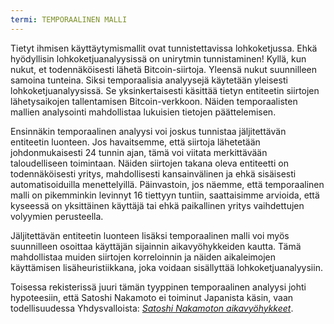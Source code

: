 ```yaml
---
termi: TEMPORAALINEN MALLI
---
```


Tietyt ihmisen käyttäytymismallit ovat tunnistettavissa lohkoketjussa. Ehkä hyödyllisin lohkoketjuanalyysissä on unirytmin tunnistaminen! Kyllä, kun nukut, et todennäköisesti lähetä Bitcoin-siirtoja. Yleensä nukut suunnilleen samoina tunteina. Siksi temporaalisia analyysejä käytetään yleisesti lohkoketjuanalyysissä. Se yksinkertaisesti käsittää tietyn entiteetin siirtojen lähetysaikojen tallentamisen Bitcoin-verkkoon. Näiden temporaalisten mallien analysointi mahdollistaa lukuisien tietojen päättelemisen.

Ensinnäkin temporaalinen analyysi voi joskus tunnistaa jäljitettävän entiteetin luonteen. Jos havaitsemme, että siirtoja lähetetään johdonmukaisesti 24 tunnin ajan, tämä voi viitata merkittävään taloudelliseen toimintaan. Näiden siirtojen takana oleva entiteetti on todennäköisesti yritys, mahdollisesti kansainvälinen ja ehkä sisäisesti automatisoiduilla menettelyillä. Päinvastoin, jos näemme, että temporaalinen malli on pikemminkin levinnyt 16 tiettyyn tuntiin, saattaisimme arvioida, että kyseessä on yksittäinen käyttäjä tai ehkä paikallinen yritys vaihdettujen volyymien perusteella.

Jäljitettävän entiteetin luonteen lisäksi temporaalinen malli voi myös suunnilleen osoittaa käyttäjän sijainnin aikavyöhykkeiden kautta. Tämä mahdollistaa muiden siirtojen korreloinnin ja näiden aikaleimojen käyttämisen lisäheuristiikkana, joka voidaan sisällyttää lohkoketjuanalyysiin.

Toisessa rekisterissä juuri tämän tyyppinen temporaalinen analyysi johti hypoteesiin, että Satoshi Nakamoto ei toiminut Japanista käsin, vaan todellisuudessa Yhdysvalloista: [_Satoshi Nakamoton aikavyöhykkeet_](https://medium.com/@insearchofsatoshi/the-time-zones-of-satoshi-nakamoto-aa40f035178f).